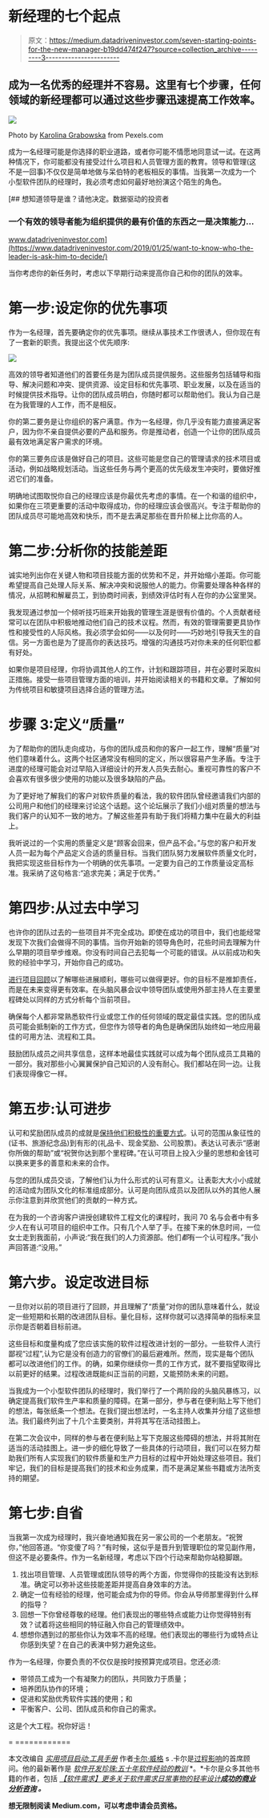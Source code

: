 # 新经理的七个起点

> 原文：<https://medium.datadriveninvestor.com/seven-starting-points-for-the-new-manager-b19dd474f247?source=collection_archive---------3----------------------->

## 成为一名优秀的经理并不容易。这里有七个步骤，任何领域的新经理都可以通过这些步骤迅速提高工作效率。

![](img/a4056ddf3c2b8c39fcadb5226014a179.png)

Photo by [Karolina Grabowska](https://www.pexels.com/@karolina-grabowska) from Pexels.com

成为一名经理可能是你选择的职业道路，或者你可能不情愿地同意试一试。在这两种情况下，你可能都没有接受过什么项目和人员管理方面的教育。领导和管理(这不是一回事)不仅仅是简单地做与呆伯特的老板相反的事情。当我第一次成为一个小型软件团队的经理时，我必须考虑如何最好地扮演这个陌生的角色。

[](https://www.datadriveninvestor.com/2019/01/25/want-to-know-who-the-leader-is-ask-him-to-decide/) [## 想知道领导是谁？请他决定。数据驱动的投资者

### 一个有效的领导者能为组织提供的最有价值的东西之一是决策能力…

www.datadriveninvestor.com](https://www.datadriveninvestor.com/2019/01/25/want-to-know-who-the-leader-is-ask-him-to-decide/) 

当你考虑你的新任务时，考虑以下早期行动来提高你自己和你的团队的效率。

# 第一步:设定你的优先事项

作为一名经理，首先要确定你的优先事项。继续从事技术工作很诱人，但你现在有了一套新的职责。我提出这个优先顺序:

![](img/58a3eb01bec005094819243bb437f120.png)

高效的领导者知道他们的首要任务是为团队成员提供服务。这些服务包括辅导和指导、解决问题和冲突、提供资源、设定目标和优先事项、职业发展，以及在适当的时候提供技术指导。让你的团队成员明白，你随时都可以帮助他们。我认为自己是在为我管理的人工作，而不是相反。

你的第二要务是让你组织的客户满意。作为一名经理，你几乎没有能力直接满足客户，因为你不亲自提供必要的产品和服务。你是推动者，创造一个让你的团队成员最有效地满足客户需求的环境。

你的第三要务应该是做好自己的项目。这些可能是您自己的管理请求的技术项目或活动，例如战略规划活动。当这些任务与两个更高的优先级发生冲突时，要做好推迟它们的准备。

明确地试图取悦你自己的经理应该是你最优先考虑的事情。在一个和谐的组织中，如果你在三项更重要的活动中取得成功，你的经理应该会很高兴。专注于帮助你的团队成员尽可能地高效和快乐，而不是去满足那些在晋升阶梯上比你高的人。

# 第二步:分析你的技能差距

诚实地列出你在关键人物和项目技能方面的优势和不足，并开始缩小差距。你可能希望提高自己处理人际关系、解决冲突和说服他人的能力。你需要处理各种各样的情况，从招聘和解雇员工，到协商时间表，到绩效评估时有人在你的办公室里哭。

我发现通过参加一个倾听技巧班来开始我的管理生涯是很有价值的。个人贡献者经常可以在团队中积极地推动他们自己的技术议程。然而，有效的管理需要更具协作性和接受性的人际风格。我必须学会如何——以及何时——巧妙地引导我天生的自信。另一方面也是为了提高你的表达技巧。增强的沟通技巧对你未来的任何职位都有好处。

如果你是项目经理，你将协调其他人的工作，计划和跟踪项目，并在必要时采取纠正措施。接受一些项目管理方面的培训，并开始阅读相关的书籍和文章。了解如何为传统项目和敏捷项目选择合适的管理方法。

# 步骤 3:定义“质量”

为了帮助你的团队走向成功，与你的团队成员和你的客户一起工作，理解“质量”对他们意味着什么。这两个社区通常没有相同的定义，所以很容易产生矛盾。专注于进度的经理可能会对过早陷入详细设计的开发人员失去耐心。重视可靠性的客户不会喜欢有很多很少使用的功能以及很多缺陷的产品。

为了更好地了解我们的客户对软件质量的看法，我的软件团队曾经邀请我们内部的公司用户和他们的经理来讨论这个话题。这个论坛展示了我们小组对质量的想法与我们客户的认知不一致的地方。了解这些差异有助于我们将精力集中在最大的利益上。

我听说过的一个实用的质量定义是“顾客会回来，但产品不会。”与您的客户和开发人员一起为每个产品定义合适的质量目标。当我们团队努力发展软件质量文化时，我把实现这些目标作为一个明确的优先事项。一定要为自己的工作质量设定高标准。我采纳了这句格言:“追求完美；满足于优秀。”

# 第四步:从过去中学习

也许你的团队过去的一些项目并不完全成功。即使在成功的项目中，我们也能经常发现下次我们会做得不同的事情。当你开始新的领导角色时，花些时间去理解为什么早期的项目举步维艰。你没有时间自己去犯每一个可能的错误。从以前成功和失败的经验中学习，开始你自己的成功。

[进行项目回顾](https://medium.com/swlh/project-retrospectives-looking-back-to-look-ahead-f77ab9d4591c)以了解哪些进展顺利，哪些可以做得更好。你的目标不是推卸责任，而是在未来变得更有效率。在头脑风暴会议中领导团队或使用外部主持人在主要里程碑处以同样的方式分析每个当前项目。

确保每个人都非常熟悉软件行业或您工作的任何领域的既定最佳实践。您的团队成员可能会抵制新的工作方式，但您作为领导者的角色是确保团队始终如一地应用最佳的可用方法、流程和工具。

鼓励团队成员之间共享信息，这样本地最佳实践就可以成为每个团队成员工具箱的一部分。我对那些小心翼翼保护自己知识的人没有耐心。我们都站在同一边。让我们表现得像它一样。

# 第五步:认可进步

认可和奖励团队成员的成就是[保持他们积极性的重要方式](https://medium.com/swlh/motivate-your-team-with-recognition-and-rewards-dfcb139e0083)。认可的范围从象征性的(证书、旅游纪念品)到有形的(礼品卡、现金奖励、公司股票)。表达认可表示“感谢你所做的帮助”或“祝贺你达到那个里程碑。”在认可项目上投入少量的思想和金钱可以换来更多的善意和未来的合作。

与您的团队成员交谈，了解他们认为什么形式的认可有意义。让表彰大大小小成就的活动成为团队文化的标准组成部分。认可是向团队成员以及团队以外的其他人展示你注意到并欣赏他们的贡献的一种方式。

在为我的一个咨询客户讲授创建软件工程文化的课程时，我问 70 名与会者中有多少人在有认可项目的组织中工作。只有几个人举了手。在接下来的休息时间，一位女士走到我面前，小声说:“我在我们的人力资源部。他们*都*有一个认可程序。”我小声回答道:“没用。”

# 第六步。设定改进目标

一旦你对以前的项目进行了回顾，并且理解了“质量”对你的团队意味着什么，就设定一些短期和长期的改进团队目标。量化目标，这样你就可以选择简单的指标来显示你是否朝着目标前进。

这些目标和度量构成了您应该实施的软件过程改进计划的一部分。一些软件人流行鄙视“过程”,认为它是没有创造力的官僚们的最后避难所。然而，现实是每个团队都可以改进他们的工作。的确，如果你继续你一贯的工作方式，就不要指望取得比以前更好的结果。过程改进既能纠正当前的问题，又能预防未来的问题。

当我成为一个小型软件团队的经理时，我们举行了一个两阶段的头脑风暴练习，以确定提高我们软件生产率和质量的障碍。在第一部分，参与者在便利贴上写下他们的想法，每张纸条一个想法。在我们提出想法时，一名主持人收集并分组了这些想法。我们最终列出了十几个主要类别，并将其写在活动挂图上。

在第二次会议中，同样的参与者在便利贴上写下克服这些障碍的想法，并将其附在适当的活动挂图上。进一步的细化导致了一些具体的行动项目，我们可以在努力帮助我们所有人实现我们的软件质量和生产力目标的过程中开始处理这些项目。我们牢记，我们的目标是提高我们的技术和业务成果，而不是满足某些书籍或方法所支持的期望。

# 第七步:自省

当我第一次成为经理时，我兴奋地通知我在另一家公司的一个老朋友。“祝贺你，”他回答道。“你变傻了吗？”有时候，这似乎是晋升到管理职位的常见副作用，但这不是必要条件。作为一名新经理，考虑以下四个行动来帮助你站稳脚跟。

1.  找出项目管理、人员管理或团队领导的两个方面，你觉得你的技能没有达到标准。确定可以弥补这些技能差距并提高自身效率的方法。
2.  确定一位有经验的经理，他可能会成为你的导师。你会从导师那里得到什么样的指导？
3.  回想一下你曾经尊敬的经理。他们表现出的哪些特点或能力让你觉得特别有效？试着将这些相同的特征融入你自己的管理绩效中。
4.  想想你遇到过的那些你认为效率不高的经理。他们表现出的哪些行为或特点让你感到失望？在自己的表演中努力避免这些。

作为一名经理，你要负责的不仅仅是按时按预算完成项目。您还必须:

*   带领员工成为一个有凝聚力的团队，共同致力于质量；
*   培养团队协作的环境；
*   促进和奖励优秀软件实践的使用；和
*   平衡客户、公司、团队成员和你自己的需求。

这是个大工程。祝你好运！

= ============

本文改编自 [*实用项目启动:工具手册*](https://www.processimpact.com/pubs.html#projinit) 作者[卡尔·威格](https://www.karlwiegers.com) s .卡尔是[过程影响](https://www.processimpact.com)的首席顾问。他的最新著作是 [*软件开发珍珠:五十年软件经验的教训*](https://www.processimpact.com/karls_books/SDP/index.html) *。*卡尔是众多其他书籍的作者，包括 [*【软件需求】*](https://www.processimpact.com/pubs.html#SR3E)[*更多关于软件需求*](https://www.processimpact.com/pubs.html#moreabout)[*日常事物的轻率设计*](https://www.thoughtless-design.com)**[*成功的商业分析咨询*](https://www.processimpact.com/karls_books/SBAC/index.html) *。***

**想无限制阅读 Medium.com，可以考虑申请会员资格。**